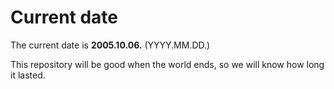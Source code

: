 # Current date

The current date is **2005.10.06.** (YYYY.MM.DD.)

This repository will be good when the world ends, so we will know how long it lasted.